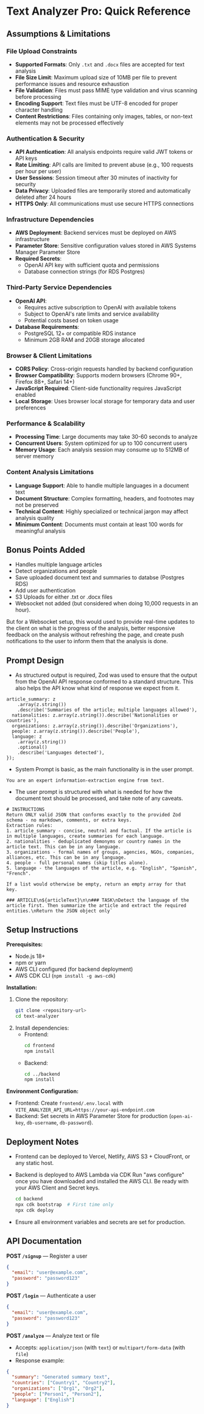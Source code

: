 
# Text Analyzer Pro: Quick Reference

## Assumptions & Limitations

### File Upload Constraints
- **Supported Formats**: Only `.txt` and `.docx` files are accepted for text analysis
- **File Size Limit**: Maximum upload size of 10MB per file to prevent performance issues and resource exhaustion
- **File Validation**: Files must pass MIME type validation and virus scanning before processing
- **Encoding Support**: Text files must be UTF-8 encoded for proper character handling
- **Content Restrictions**: Files containing only images, tables, or non-text elements may not be processed effectively

### Authentication & Security
- **API Authentication**: All analysis endpoints require valid JWT tokens or API keys
- **Rate Limiting**: API calls are limited to prevent abuse (e.g., 100 requests per hour per user)
- **User Sessions**: Session timeout after 30 minutes of inactivity for security
- **Data Privacy**: Uploaded files are temporarily stored and automatically deleted after 24 hours
- **HTTPS Only**: All communications must use secure HTTPS connections

### Infrastructure Dependencies
- **AWS Deployment**: Backend services must be deployed on AWS infrastructure
- **Parameter Store**: Sensitive configuration values stored in AWS Systems Manager Parameter Store
- **Required Secrets**:
  - OpenAI API key with sufficient quota and permissions
  - Database connection strings (for RDS Postgres)
  
### Third-Party Service Dependencies
- **OpenAI API**: 
  - Requires active subscription to OpenAI with available tokens
  - Subject to OpenAI's rate limits and service availability
  - Potential costs based on token usage
- **Database Requirements**: 
  - PostgreSQL 12+ or compatible RDS instance
  - Minimum 2GB RAM and 20GB storage allocated

### Browser & Client Limitations
- **CORS Policy**: Cross-origin requests handled by backend configuration
- **Browser Compatibility**: Supports modern browsers (Chrome 90+, Firefox 88+, Safari 14+)
- **JavaScript Required**: Client-side functionality requires JavaScript enabled
- **Local Storage**: Uses browser local storage for temporary data and user preferences

### Performance & Scalability
- **Processing Time**: Large documents may take 30-60 seconds to analyze
- **Concurrent Users**: System optimized for up to 100 concurrent users
- **Memory Usage**: Each analysis session may consume up to 512MB of server memory

### Content Analysis Limitations
- **Language Support**: Able to handle multiple languages in a document text
- **Document Structure**: Complex formatting, headers, and footnotes may not be preserved
- **Technical Content**: Highly specialized or technical jargon may affect analysis quality
- **Minimum Content**: Documents must contain at least 100 words for meaningful analysis

## Bonus Points Added
- Handles multiple language articles
- Detect organizations and people
- Save uploaded document text and summaries to databse (Postgres RDS)
- Add user authentication
- S3 Uploads for either .txt or .docx files
- Websocket not added (but considered when doing 10,000 requests in an hour).

But for a Websocket setup, this would used to provide real-time updates to the client on what is the progress of the analysis, better responsive feedback on the analysis without refreshing the page, and create push notifications to the user to inform them that the analysis is done.

## Prompt Design
- As structured output is required, Zod was used to ensure that the output from the OpenAI API response conformed to a standard structure. This also helps the API know what kind of response we expect from it.

```
article_summary: z
    .array(z.string())
    .describe('Summaries of the article; multiple languages allowed'),
  nationalities: z.array(z.string()).describe('Nationalities or countries'),
  organizations: z.array(z.string()).describe('Organizations'),
  people: z.array(z.string()).describe('People'),
  language: z
    .array(z.string())
    .optional()
    .describe('Languages detected'),
});
```

- System Prompt is basic, as the main functionality is in the user prompt.
```
You are an expert information-extraction engine from text.
```

- The user prompt is structured with what is needed for how the document text should be processed, and take note of any caveats.

```
# INSTRUCTIONS
Return ONLY valid JSON that conforms exactly to the provided Zod schema - no markdown, comments, or extra keys.
Extraction rules:
1. article_summary - concise, neutral and factual. If the article is in multiple languages, create summaries for each language.
2. nationalities - deduplicated demonyms or country names in the article text. This can be in any language.
3. organizations - formal names of groups, agencies, NGOs, companies, alliances, etc. This can be in any language.
4. people - full personal names (skip titles alone).
5. language - the languages of the article, e.g. "English", "Spanish", "French".

If a list would otherwise be empty, return an empty array for that key.

### ARTICLE\n${articleText}\n\n### TASK\nDetect the language of the article first. Then summarize the article and extract the required entities.\nReturn the JSON object only`
```

## Setup Instructions

**Prerequisites:**
- Node.js 18+
- npm or yarn
- AWS CLI configured (for backend deployment)
- AWS CDK CLI (`npm install -g aws-cdk`)

**Installation:**
1. Clone the repository:
   ```bash
   git clone <repository-url>
   cd text-analyzer
   ```
2. Install dependencies:
   - Frontend:
     ```bash
     cd frontend
     npm install
     ```
   - Backend:
     ```bash
     cd ../backend
     npm install
     ```

**Environment Configuration:**
- Frontend: Create `frontend/.env.local` with `VITE_ANALYZER_API_URL=https://your-api-endpoint.com`
- Backend: Set secrets in AWS Parameter Store for production (`open-ai-key`, `db-username`, `db-password`).

## Deployment Notes

- Frontend can be deployed to Vercel, Netlify, AWS S3 + CloudFront, or any static host.
- Backend is deployed to AWS Lambda via CDK
  Run "aws configure" once you have downloaded and installed the AWS CLI. Be ready with your AWS Client and Secret keys.

  ```bash
  cd backend
  npx cdk bootstrap  # First time only
  npx cdk deploy
  ```
- Ensure all environment variables and secrets are set for production.

## API Documentation

**POST `/signup`** — Register a user
```json
{
  "email": "user@example.com",
  "password": "password123"
}
```

**POST `/login`** — Authenticate a user
```json
{
  "email": "user@example.com",
  "password": "password123"
}
```

**POST `/analyze`** — Analyze text or file
- Accepts: `application/json` (with `text`) or `multipart/form-data` (with `file`)
- Response example:
```json
{
  "summary": "Generated summary text",
  "countries": ["Country1", "Country2"],
  "organizations": ["Org1", "Org2"],
  "people": ["Person1", "Person2"],
  "language": ["English"]
}
```